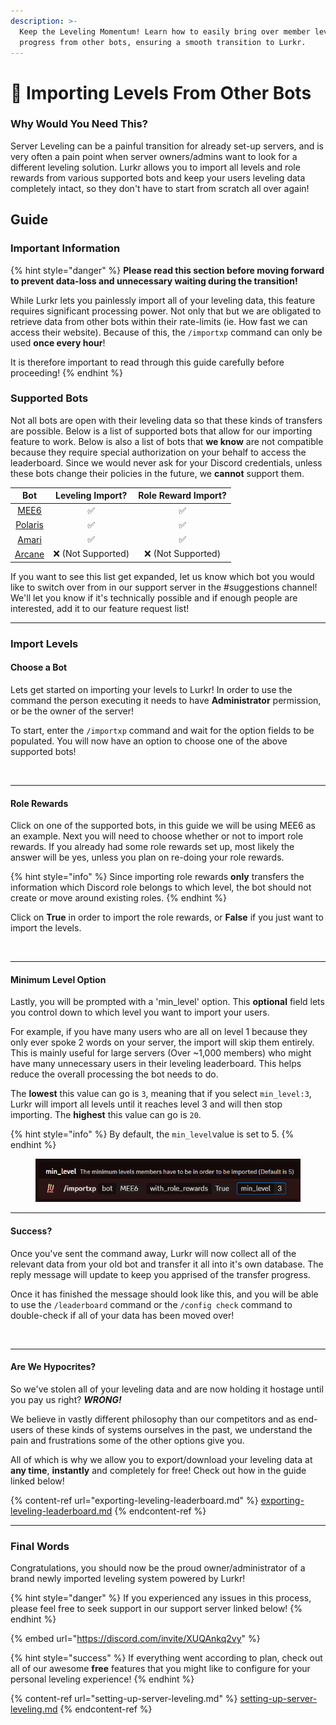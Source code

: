```yaml
---
description: >-
  Keep the Leveling Momentum! Learn how to easily bring over member levels and
  progress from other bots, ensuring a smooth transition to Lurkr.
---
```


# 📀 Importing Levels From Other Bots

### Why Would You Need This?

Server Leveling can be a painful transition for already set-up servers, and is very often a pain point when server owners/admins want to look for a different leveling solution. Lurkr allows you to import all levels and role rewards from various supported bots and keep your users leveling data completely intact, so they don't have to start from scratch all over again!

## Guide

### Important Information

{% hint style="danger" %}
**Please read this section before moving forward to prevent data-loss and unnecessary waiting during the transition!**

While Lurkr lets you painlessly import all of your leveling data, this feature requires significant processing power. Not only that but we are obligated to retrieve data from other bots within their rate-limits (ie. How fast we can access their website). Because of this, the `/importxp` command can only be used **once every hour**!&#x20;

It is therefore important to read through this guide carefully before proceeding!
{% endhint %}

### Supported Bots

Not all bots are open with their leveling data so that these kinds of transfers are possible. Below is a list of supported bots that allow for our importing feature to work. Below is also a list of bots that **we know** are not compatible because they require special authorization on your behalf to access the leaderboard. Since we would never ask for your Discord credentials, unless these bots change their policies in the future, we **cannot** support them.

|                   Bot                   |  Leveling Import? | Role Reward Import? |
| :-------------------------------------: | :---------------: | :-----------------: |
|         [MEE6](https://mee6.xyz)        |         ✅         |          ✅          |
| [Polaris](https://gdcolon.com/polaris/) |         ✅         |          ✅          |
|      [Amari](https://amaribot.com/)     |         ✅         |          ✅          |
|      [Arcane](https://arcane.bot/)      | ❌ (Not Supported) |  ❌ (Not Supported)  |

If you want to see this list get expanded, let us know which bot you would like to switch over from in our support server in the #suggestions channel! We'll let you know if it's technically possible and if enough people are interested, add it to our feature request list!

***

### Import Levels

#### Choose a Bot

Lets get started on importing your levels to Lurkr! In order to use the command the person executing it needs to have **Administrator** permission, or be the owner of the server!

To start, enter the `/importxp` command and wait for the option fields to be populated. You will now have an option to choose one of the above supported bots!

<figure><img src="https://i.imgur.com/V7zolEQ.png" alt=""><figcaption></figcaption></figure>

***

#### Role Rewards

Click on one of the supported bots, in this guide we will be using MEE6 as an example. Next you will need to choose whether or not to import role rewards. If you already had some role rewards set up, most likely the answer will be yes, unless you plan on re-doing your role rewards.&#x20;

{% hint style="info" %}
Since importing role rewards **only** transfers the information which Discord role belongs to which level, the bot should not create or move around existing roles.&#x20;
{% endhint %}

Click on **True** in order to import the role rewards, or **False** if you just want to import the levels.

<figure><img src="https://i.imgur.com/QVYwDPA.png" alt=""><figcaption></figcaption></figure>

***

#### Minimum Level Option

Lastly, you will be prompted with a 'min\_level' option. This **optional** field lets you control down to which level you want to import your users.&#x20;

For example, if you have many users who are all on level 1 because they only ever spoke 2 words on your server, the import will skip them entirely. This is mainly useful for large servers (Over \~1,000 members) who might have many unnecessary users in their leveling leaderboard. This helps reduce the overall processing the bot needs to do.

The **lowest** this value can go is `3`, meaning that if you select `min_level:3`, Lurkr will import all levels until it reaches level 3 and will then stop importing. The **highest** this value can go is `20`.

{% hint style="info" %}
By default, the `min_level`value is set to 5.
{% endhint %}

<figure><img src="../.gitbook/assets/Discord_kMmfBtHwRR.png" alt=""><figcaption></figcaption></figure>

***

#### Success?

Once you've sent the command away, Lurkr will now collect all of the relevant data from your old bot and transfer it all into it's own database. The reply message will update to keep you apprised of the transfer progress.&#x20;

Once it has finished the message should look like this, and you will be able to use the `/leaderboard` command or the `/config check` command to double-check if all of your data has been moved over!

<figure><img src="https://i.imgur.com/px2NXLp.png" alt=""><figcaption></figcaption></figure>

***

#### Are We Hypocrites?

So we've stolen all of your leveling data and are now holding it hostage until you pay us right? _**WRONG!**_

We believe in vastly different philosophy than our competitors and as end-users of these kinds of systems ourselves in the past, we understand the pain and frustrations some of the other options give you.

All of which is why we allow you to export/download your leveling data at **any time**, **instantly** and completely for free! Check out how in the guide linked below!

{% content-ref url="exporting-leveling-leaderboard.md" %}
[exporting-leveling-leaderboard.md](exporting-leveling-leaderboard.md)
{% endcontent-ref %}

***

### Final Words

Congratulations, you should now be the proud owner/administrator of a brand newly imported leveling system powered by Lurkr!

{% hint style="danger" %}
If you experienced any issues in this process, please feel free to seek support in our support server linked below!
{% endhint %}

{% embed url="https://discord.com/invite/XUQAnkq2vy" %}

{% hint style="success" %}
If everything went according to plan, check out all of our awesome **free** features that you might like to configure for your personal leveling experience!
{% endhint %}

{% content-ref url="setting-up-server-leveling.md" %}
[setting-up-server-leveling.md](setting-up-server-leveling.md)
{% endcontent-ref %}

